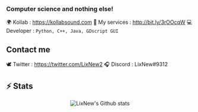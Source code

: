 ### Computer science and nothing else! 

🌍 Kollab : https://kollabsound.com
🤝 My services : http://bit.ly/3rOOcqW
💻 Developer : ```Python, C++, Java, GDscript GUI```

## Contact me
🕊️ Twitter : https://twitter.com/LixNew2
🎧 Discord : LixNew#9312

## ⚡ Stats
<p align="center">

  <img src="https://github-readme-stats.vercel.app/api?username=LixNew2&theme=tokyonight&show_icons=true&count_private=true" alt="LixNew's Github stats">
</p>
